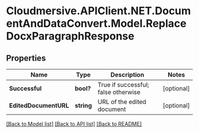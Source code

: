 # Cloudmersive.APIClient.NET.DocumentAndDataConvert.Model.ReplaceDocxParagraphResponse
## Properties

Name | Type | Description | Notes
------------ | ------------- | ------------- | -------------
**Successful** | **bool?** | True if successful; false otherwise | [optional] 
**EditedDocumentURL** | **string** | URL of the edited document | [optional] 

[[Back to Model list]](../README.md#documentation-for-models) [[Back to API list]](../README.md#documentation-for-api-endpoints) [[Back to README]](../README.md)

